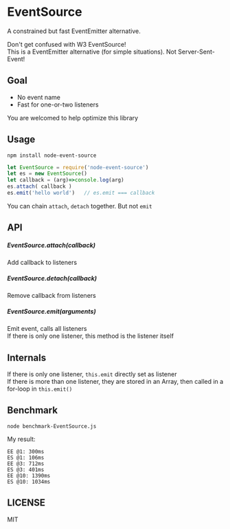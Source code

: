 EventSource
===
A constrained but fast EventEmitter alternative.

Don't get confused with W3 EventSource!  
This is a EventEmitter alternative (for simple situations). Not Server-Sent-Event!

## Goal
* No event name
* Fast for one-or-two listeners

You are welcomed to help optimize this library

## Usage

`npm install node-event-source`

```JavaScript
let EventSource = require('node-event-source')
let es = new EventSource()
let callback = (arg)=>console.log(arg)
es.attach( callback )
es.emit('hello world')   // es.emit === callback
```

You can chain `attach`, `detach` together. But not `emit`

## API
##### EventSource.attach(callback)
Add callback to listeners

##### EventSource.detach(callback)
Remove callback from listeners

##### EventSource.emit(arguments)
Emit event, calls all listeners  
If there is only one listener, this method is the listener itself


## Internals
If there is only one listener, `this.emit` directly set as listener  
If there is more than one listener, they are stored in an Array, then called in a for-loop in `this.emit()`


## Benchmark

```
node benchmark-EventSource.js
```

My result:

```Text
EE @1: 300ms
ES @1: 106ms
EE @3: 712ms
ES @3: 401ms
EE @10: 1390ms
ES @10: 1034ms
```

## LICENSE
MIT
